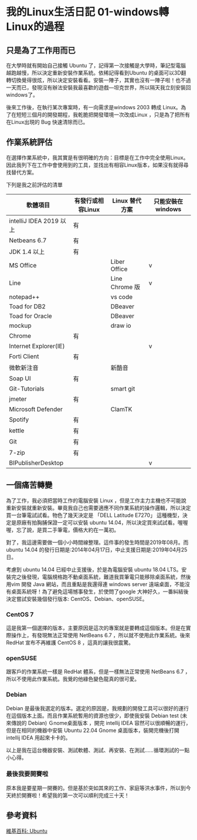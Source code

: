 # 我的Linux生活日記 01-windows轉Linux的過程

## 只是為了工作用而已

在大學時就有開始自己接觸 Ubuntu 了，記得第一次接觸是大學時，筆記型電腦越跑越慢，所以決定重新安裝作業系統。依稀記得看到Ubuntu 的桌面可以3D翻轉切換覺得很炫，所以決定安裝看看。安裝一陣子，其實也沒有一陣子啦！也不過一天而已，發現沒有辦法安裝我最喜歡的遊戲—坦克世界，所以隔天我立刻安裝回windows了。

後來工作後，在執行某次專案時，有一向需求是windows 2003 轉成 Linux。為了在短短三個月的開發期程，我乾脆把開發環境一次改成Linux ，只是為了把所有在Linux出現的 Bug 快速清除而已。

## 作業系統評估

在選擇作業系統中，我其實是有很明確的方向：目標是在工作中完全使用Linux。因此我列下在工作中會使用到的工具，並找出有相容Linux版本，如果沒有就得尋找替代方案。

下列是我之前評估的清單

| 軟體項目                  | 有發行或相容Linux | Linux 替代方案   | 只能安裝在windows |
|-----------------------|-------------|--------------|----------------|
| intelliJ IDEA 2019 以上 | 有           |              |                |
| Netbeans 6.7          | 有           |              |                |
| JDK 1.4 以上            | 有           |              |                |
| MS Office             |             | Liber Office | v              |
| Line                  |             |Line Chrome 版| v              |
| notepad++             |             | vs code      |                |
| Toad for DB2          |             | DBeaver      |                |
| Toad for Oracle       |             | DBeaver      |                |
| mockup                |             | draw  io     |                |
| Chrome                | 有           |              |                |
| Internet Explorer(IE) |             |              | v              |
| Forti Client          | 有           |              |                |
| 微軟新注音                 |             | 新酷音          |                |
| Soap UI               | 有           |              |                |
| Git-Tutorials         |             | smart git    |                |
| jmeter                | 有           |              |                |
| Microsoft Defender    |             | ClamTK       |                |
| Spotify               | 有           |              |                |
| kettle                | 有           |              |                |
| Git                   | 有           |              |                |
| 7-zip                 | 有           |              |                |
| BIPublisherDesktop    |             |              | v              |

## 一個痛苦轉變

為了工作，我必須把當時工作的電腦安裝 Linux ，但是工作主力主機也不可能說重新安裝就重新安裝。畢竟我自己也需要適應不同作業系統的操作邏輯，所以決定買一台筆電試試看。物色了幾天決定是 「DELL Latitude E7270」 這種機型，決定是原廠有拍胸脯保證一定可以安裝 ubuntu 14.04，所以決定買來試試看。喔喔喔，忘了說，是買二手筆電，價格大約在一萬初。

對了，我這邊需要做一個小小時間線整理。這件事的發生時間是2019年08月。而 ubuntu 14.04 的發行日期是:2014年04月17日，中止支援日期是:2019年04月25日。

考慮到 ubuntu 14.04 已經中止支援後，於是為電腦安裝 ubuntu 18.04 LTS。安裝完之後發現，電腦規格跑不動桌面系統，難道我買筆電只能移除桌面系統，然後用vim 開發 Java 網站，而且重點是我還得連 windows server 遠端桌面，不能沒有桌面系統呀！為了避免這場憾事發生，於使問了google 大神好久，一番糾結後決定嘗試安裝幾個發行版本: CentOS、Debian、openSUSE。

### CentOS 7

這是我第一個選擇的版本，主要原因是這次的專案就是要轉成這個版本。但是在實際操作上，有發現無法正常使用 NetBeans 6.7 ，所以就不使用此作業系統。後來 RedHat 宣布不再維護 CentOS 8 ，這真的讓我很震驚。

### openSUSE

跟客戶的作業系統一樣是 RedHat 體系，但是一樣無法正常使用 NetBeans 6.7 ，所以不使用此作業系統。我覺的他綠色變色龍真的很可愛。

### Debian

Debian 是最後我選定的版本。選定的原因是，我規劃的開發工具可以很好的運行在這個版本上面。而且作業系統暫用的資源也很少，即使我安裝 Debian test (未來傳說的 Debian) Ｇnome桌面版本 ，開完 intellij IDEA 容然可以很順暢的運行，但是在相同的機器中安裝 Ubuntu 22.04 Gnome 桌面版本，裝開完機後打開 intellij IDEA 用起來卡卡的。

以上是我在這台機器安裝、測試軟體、測試、再安裝、在測試......循環測試的一點小心得。

### 最後我要開賽啦

原本我是要星期一開賽的。但是基於突如其來的工作、家庭等洪水事件，所以到今天終於開賽啦！希望我的第一次可以順利完成三十天！

## 參考資料

[維基百科: Ubuntu](https://zh.m.wikipedia.org/zh-tw/Ubuntu)